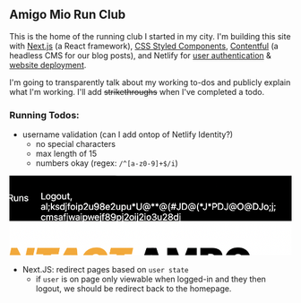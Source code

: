 ## Amigo Mio Run Club

This is the home of the running club I started in my city. I'm building this site with [Next.js](https://nextjs.org/) (a React framework), [CSS Styled Components](https://styled-components.com/), [Contentful](https://www.contentful.com/) (a headless CMS for our blog posts), and Netlify for [user authentication](https://docs.netlify.com/visitor-access/identity/) & [website deployment](https://www.netlify.com/).

I'm going to transparently talk about my working to-dos and publicly explain what I'm working. I'll add ~~strikethroughs~~ when I've completed a todo.

### Running Todos:

- username validation (can I add ontop of Netlify Identity?)
  - no special characters
  - max length of 15
  - numbers okay (regex: `/^[a-z0-9]+$/i`)

![issue screenshot](public/issue1.png)

- Next.JS: redirect pages based on `user state`
  - if `user` is on page only viewable when logged-in and they then logout, we should be redirect back to the homepage.
